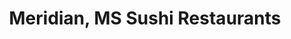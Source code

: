 ---
layout: city
title: Meridian, MS Sushi Restaurants
permalink: /mississippi/meridian/
stateAbbr: MS
stateName: Mississippi
cityName: Meridian

---